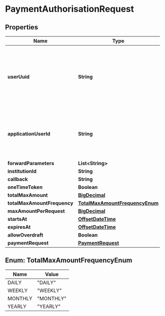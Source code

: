 
# PaymentAuthorisationRequest

## Properties
Name | Type | Description | Notes
------------ | ------------- | ------------- | -------------
**userUuid** | **String** | Uuid of the application user who will authorise access to their data. Either the userUuid or applicationUserId must be provided. |  [optional]
**applicationUserId** | **String** | Descriptive identifier for the application user.Either the userUuid or applicationUserId must be provided. |  [optional]
**forwardParameters** | **List&lt;String&gt;** |  |  [optional]
**institutionId** | **String** |  | 
**callback** | **String** |  | 
**oneTimeToken** | **Boolean** |  | 
**totalMaxAmount** | [**BigDecimal**](BigDecimal.md) |  |  [optional]
**totalMaxAmountFrequency** | [**TotalMaxAmountFrequencyEnum**](#TotalMaxAmountFrequencyEnum) |  |  [optional]
**maxAmountPerRequest** | [**BigDecimal**](BigDecimal.md) |  |  [optional]
**startsAt** | [**OffsetDateTime**](OffsetDateTime.md) |  |  [optional]
**expiresAt** | [**OffsetDateTime**](OffsetDateTime.md) |  |  [optional]
**allowOverdraft** | **Boolean** |  |  [optional]
**paymentRequest** | [**PaymentRequest**](PaymentRequest.md) |  | 


<a name="TotalMaxAmountFrequencyEnum"></a>
## Enum: TotalMaxAmountFrequencyEnum
Name | Value
---- | -----
DAILY | &quot;DAILY&quot;
WEEKLY | &quot;WEEKLY&quot;
MONTHLY | &quot;MONTHLY&quot;
YEARLY | &quot;YEARLY&quot;



